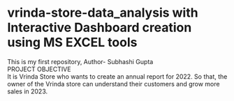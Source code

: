 # vrinda-store-data_analysis with Interactive Dashboard creation using MS EXCEL tools
This is my first repository, 
Author- Subhashi Gupta
<br>
PROJECT OBJECTIVE
<br>
It is Vrinda Store who wants to create an annual report for 2022. So that, the owner of the Vrinda store can understand their customers and grow more sales in 2023.

